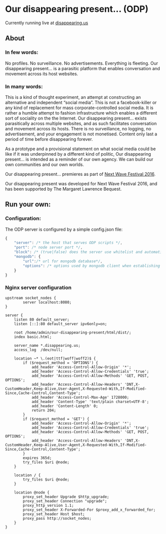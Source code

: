 # Our disappearing present... (ODP)

Currently running live at [disappearing.us](http://disappearing.us)

## About 

### In few words:

No profiles.
No surveillance.
No advertisements.
Everything is fleeting.
Our disappearing present… is a parasitic platform that enables conversation and movement across its host websites.

### In many words:

This is a kind of thought experiment, an attempt at constructing an alternative and independent “social media”. This is not a facebook-killer or any kind of replacement for mass corporate-controlled social media. It is rather a humble attempt to fashion infrastructure which enables a different sort of sociality on the the Internet. Our disappearing present… exists parasitically across multiple websites, and as such facilitates conversation and movement across its hosts. There is no surveillance, no logging, no advertisement, and your engagement is not monetised. Content only last a period of time before disappearing forever.

As a prototype and a provisional statement on what social media could be like if it was underpinned by a different kind of politic, Our disappearing present… is intended as a reminder of our own agency. We can build our own communities and our own worlds.

Our disappearing present... premieres as part of [Next Wave Festival 2016](http://2016.nextwave.org.au/).

Our disappearing present was developed for Next Wave Festival 2016, and has been supported by The Margaret Lawrence Bequest.

## Run your own:

### Configuration:

The ODP server is configured by a simple config.json file:

```javascript
{
	"server": /* the host that serves ODP scripts */,
	"port": /* node server port */,
	"block": /* (true|false) does the server use whitelist and automatically (crudely) block bots/spam */,
	"mongodb": {
		"url":/* url for mongodb database*/,
		"options": /* options used by mongodb client when establishing connection */
	}
}
``` 

### Nginx server configuration

```nginx
upstream socket_nodes {
		server localhost:8080;
}

server {
	listen 80 default_server;
	listen [::]:80 default_server ipv6only=on;

	root /home/admin/our-disappearing-present/html/dist/;
	index basic.html;

	server_name *.disappearing.us;
	access_log  /dev/null;

	location ~* \.(eot|ttf|woff|woff2)$ {
		if ($request_method = 'OPTIONS') {
			add_header 'Access-Control-Allow-Origin' '*';
			add_header 'Access-Control-Allow-Credentials' 'true';
			add_header 'Access-Control-Allow-Methods' 'GET, POST, OPTIONS';
			add_header 'Access-Control-Allow-Headers' 'DNT,X-CustomHeader,Keep-Alive,User-Agent,X-Requested-With,If-Modified-Since,Cache-Control,Content-Type';
			add_header 'Access-Control-Max-Age' 1728000;
			add_header 'Content-Type' 'text/plain charset=UTF-8';
			add_header 'Content-Length' 0;
			return 204;
		}
		if ($request_method = 'GET') {
			add_header 'Access-Control-Allow-Origin' '*';
			add_header 'Access-Control-Allow-Credentials' 'true';
			add_header 'Access-Control-Allow-Methods' 'GET, POST, OPTIONS';
			add_header 'Access-Control-Allow-Headers' 'DNT,X-CustomHeader,Keep-Alive,User-Agent,X-Requested-With,If-Modified-Since,Cache-Control,Content-Type';
		}
		expires 365d;
		try_files $uri @node;
	}

	location / {
		try_files $uri @node;
	}
	
	location @node {
		proxy_set_header Upgrade $http_upgrade;
		proxy_set_header Connection "upgrade";
		proxy_http_version 1.1;
		proxy_set_header X-Forwarded-For $proxy_add_x_forwarded_for;
		proxy_set_header Host $host;
		proxy_pass http://socket_nodes;
	}
}
```